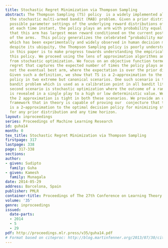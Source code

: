 ```yaml
---
title: Stochastic Regret Minimization via Thompson Sampling
abstract: The Thompson Sampling (TS) policy  is a widely implemented algorithm for
  the stochastic multi-armed bandit (MAB) problem. Given a prior distribution over
  possible parameter settings of the underlying reward distributions of the arms,
  at each time instant, the policy plays an arm with probability equal to the probability
  that this arm has largest mean reward conditioned on the current posterior distributions
  of the arms.  This policy generalizes the celebrated “probability matching” heuristic
  which has been experimentally and widely observed in human decision making. However,
  despite its ubiquity, the Thompson Sampling policy is poorly understood. Our goal
  in this paper is to make progress towards understanding the empirical success of
  this policy. We proceed using the lens of approximation algorithms and problem definitions
  from stochastic optimization. We focus on an objective function termed \em stochastic
  regret that captures the expected number of times the policy plays an arm that is
  not the eventual best arm, where the expectation is over the prior distribution.
  Given such a definition, we show that TS is a 2–approximation to the optimal decision
  policy in two extreme but canonical scenarios. One such scenario is the two-armed
  bandit problem which is used as a calibration point in all bandit literature. The
  second scenario is stochastic optimization where the outcome of a random variable
  is revealed in a single play to a high or low deterministic value. We show that
  the 2 approximation is tight in both these scenarios. We provide an uniform analysis
  framework that in theory is capable of proving our  conjecture that the TS policy
  is a 2–approximation to the optimal decision policy for minimizing stochastic regret,
  for any prior distribution and any time horizon.
layout: inproceedings
series: Proceedings of Machine Learning Research
id: guha14
month: 0
tex_title: Stochastic Regret Minimization via Thompson Sampling
firstpage: 317
lastpage: 338
page: 317-338
sections: 
author:
- given: Sudipto
  family: Guha
- given: Kamesh
  family: Munagala
date: 2014-05-29
address: Barcelona, Spain
publisher: PMLR
container-title: Proceedings of The 27th Conference on Learning Theory
volume: '35'
genre: inproceedings
issued:
  date-parts:
  - 2014
  - 5
  - 29
pdf: http://proceedings.mlr.press/v35/guha14.pdf
# Format based on citeproc: http://blog.martinfenner.org/2013/07/30/citeproc-yaml-for-bibliographies/
---
```

